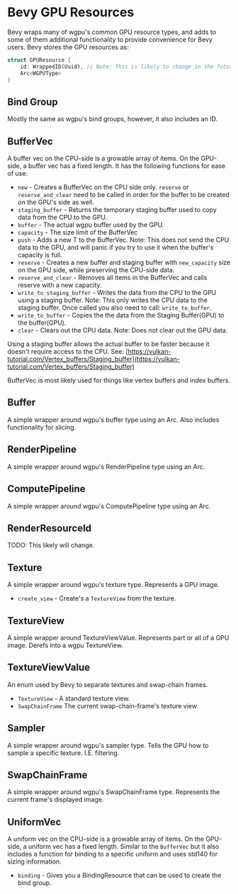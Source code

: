 # Bevy GPU Resources

Bevy wraps many of wgpu's common GPU resource types, and adds to some of them additional functionality to provide convenience for Bevy users. Bevy stores the GPU resources as:

```rust
struct GPUResource {
    id: WrappedID(Uuid), // Note: This is likely to change in the future.
    Arc<WGPUType>
}
```

## Bind Group
Mostly the same as wgpu's bind groups, however, it also includes an ID.

## BufferVec
A buffer vec on the CPU-side is a growable array of items. On the GPU-side, a buffer vec has a fixed length. It has the following functions for ease of use:

- `new` - Creates a BufferVec on the CPU side only. `reserve` or `reserve_and_clear` need to be called in order for the buffer to be created on the GPU's side as well.
- `staging_buffer` - Returns the temporary staging buffer used to copy data from the CPU to the GPU. 
- `buffer` - The actual wgpu buffer used by the GPU.
- `capacity` - The size limit of the BufferVec
- `push` - Adds a new T to the BufferVec. Note: This does not send the CPU data to the GPU, and will panic if you try to use it when the buffer's capacity is full.
- `reserve` - Creates a new buffer and staging buffer with `new_capacity` size on the GPU side, while preserving the CPU-side data.
- `reserve_and_clear` - Removes all items in the BufferVec and calls reserve with a new capacity.
- `write_to_staging_buffer` - Writes the data from the CPU to the GPU using a staging buffer. Note: This only writes the CPU data to the staging buffer. Once called you also need to call: `write_to_buffer`.
- `write_to_buffer` - Copies the the data from the Staging Buffer(GPU) to the buffer(GPU).
- `clear` - Clears out the CPU data. Note: Does not clear out the GPU data.

Using a staging buffer allows the actual buffer to be faster because it doesn't require access to the CPU. See: [https://vulkan-tutorial.com/Vertex_buffers/Staging_buffer](https://vulkan-tutorial.com/Vertex_buffers/Staging_buffer)

BufferVec is most likely used for things like vertex buffers and index buffers.

## Buffer
A simple wrapper around wgpu's buffer type using an Arc. Also includes functionality for slicing.

## RenderPipeline
A simple wrapper around wgpu's RenderPipeline type using an Arc.

## ComputePipeline
A simple wrapper around wgpu's ComputePipeline type using an Arc.

## RenderResourceId
TODO: This likely will change.

## Texture
A simple wrapper around wgpu's texture type. Represents a GPU image. 

- `create_view` - Create's a `TextureView` from the texture.

## TextureView
A simple wrapper around TextureViewValue. Represents part or all of a GPU image. Derefs into a wgpu TextureView.

## TextureViewValue
An enum used by Bevy to separate textures and swap-chain frames.

- `TextureView` - A standard texture view.
- `SwapChainFrame` The current swap-chain-frame's texture view.

## Sampler
A simple wrapper around wgpu's sampler type. Tells the GPU how to sample a specific texture. I.E. filtering.

## SwapChainFrame
A simple wrapper around wgpu's SwapChainFrame type. Represents the current frame's displayed image.

## UniformVec
A uniform vec on the CPU-side is a growable array of items. On the GPU-side, a uniform vec has a fixed length.
Similar to the `BufferVec` but it also includes a function for binding to a specific uniform and uses std140 for sizing information.

- `binding` - Gives you a BindingResource that can be used to create the bind group.
